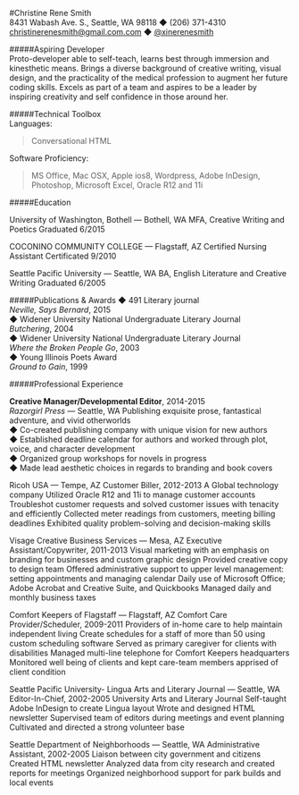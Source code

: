 #Christine Rene Smith                                       
8431 Wabash Ave. S., Seattle, WA 98118 ◆ (206) 371-4310    
christinerenesmith@gmail.com.com ◆ [@xinerenesmith](https://twitter.com/xinerenesmith)   

#####Aspiring Developer  
Proto-developer able to self-teach, learns best through immersion and kinesthetic means. Brings a diverse background of creative writing, visual design, and the practicality of the medical profession to augment her future coding skills. Excels as part of a team and aspires to be a leader by inspiring creativity and self confidence in those around her. 

#####Technical Toolbox     
Languages:  
>Conversational HTML   
  
Software Proficiency:   
>MS Office, Mac OSX, Apple ios8, Wordpress, Adobe InDesign,   
Photoshop, Microsoft Excel, Oracle R12 and 11i  

#####Education

University of Washington, Bothell — Bothell, WA
MFA, Creative Writing and Poetics  Graduated 6/2015

COCONINO COMMUNITY COLLEGE — Flagstaff, AZ
Certified Nursing Assistant  Certificated 9/2010

Seattle Pacific University — Seattle, WA
BA, English Literature and Creative Writing  Graduated 6/2005

#####Publications & Awards
◆ 491 Literary journal  
 *Neville, Says Bernard*,  2015  
◆ Widener University National Undergraduate Literary Journal  
 *Butchering*,  2004  
◆ Widener University National Undergraduate Literary Journal  
 *Where the Broken People Go*,  2003  
◆ Young Illinois Poets Award   
 *Ground to Gain*, 1999

#####Professional Experience

  
**Creative Manager/Developmental Editor**, 2014-2015   
*Razorgirl Press* — Seattle, WA 
  Publishing exquisite prose, fantastical adventure, and vivid otherworlds     
◆ Co-created publishing company with unique vision for new authors  
◆ Established deadline calendar for authors and worked through plot, voice, and character development  
◆ Organized group workshops for novels in progress  
◆ Made lead aesthetic choices in regards to branding and book covers  

Ricoh USA — Tempe, AZ
Customer Biller, 2012-2013
A Global technology company 
Utilized Oracle R12 and 11i to manage customer accounts
Troubleshot customer requests and solved customer issues with tenacity and efficiently
Collected meter readings from customers, meeting billing deadlines
Exhibited quality problem-solving and decision-making skills

Visage Creative Business Services — Mesa, AZ
Executive Assistant/Copywriter, 2011-2013
Visual marketing with an emphasis on branding for businesses and custom graphic design
Provided creative copy to design team 
Offered administrative support to upper level management: setting appointments and managing calendar
Daily use of Microsoft Office; Adobe Acrobat and Creative Suite, and Quickbooks
Managed daily and monthly business taxes

Comfort Keepers of Flagstaff — Flagstaff, AZ
Comfort Care Provider/Scheduler, 2009-2011
Providers of in-home care to help maintain independent living 
Create schedules for a staff of more than 50 using custom scheduling software
Served as primary caregiver for clients with disabilities
Managed multi-line telephone for Comfort Keepers headquarters
Monitored well being of clients and kept care-team members apprised of client condition

Seattle Pacific University- Lingua Arts and Literary Journal — Seattle, WA
Editor-In-Chief, 2002-2005
University Arts and Literary Journal
Self-taught Adobe InDesign to create Lingua layout
Wrote and designed HTML newsletter
Supervised team of editors during meetings and event planning
Cultivated and directed a strong volunteer base 

Seattle Department of Neighborhoods — Seattle, WA
Administrative Assistant, 2002-2005
Liaison between city government and citizens
Created HTML newsletter
Analyzed data from city research and created reports for meetings
Organized neighborhood support for park builds and local events
